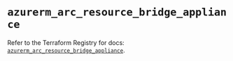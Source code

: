 # `azurerm_arc_resource_bridge_appliance`

Refer to the Terraform Registry for docs: [`azurerm_arc_resource_bridge_appliance`](https://registry.terraform.io/providers/hashicorp/azurerm/4.38.1/docs/resources/arc_resource_bridge_appliance).
